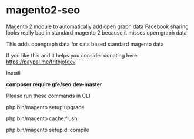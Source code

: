 # magento2-seo
Magento 2 module to automatically add open graph data
Facebook sharing looks really bad in standard magento 2 because it misses open graph data

This adds opengraph data for cats based standard magento data

If you like this and it helps you consider donating here https://paypal.me/frithjofdev

Install

**composer require gfe/seo:dev-master**

Please run these commands in CLI 

php bin/magento setup:upgrade

php bin/magento cache:flush

php bin/magento setup:di:compile

